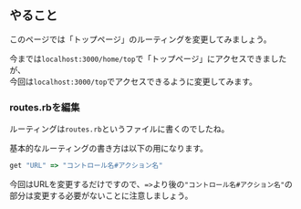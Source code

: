 ## やること
このページでは「トップページ」のルーティングを変更してみましょう。

今までは`localhost:3000/home/top`で「トップページ」にアクセスできましたが、  
今回は`localhost:3000/top`でアクセスできるように変更してみます。

### routes.rbを編集
ルーティングは`routes.rb`というファイルに書くのでしたね。

基本的なルーティングの書き方は以下の用になります。
```rb
get "URL" => "コントロール名#アクション名"
```

今回はURLを変更するだけですので、`=>`より後の`"コントロール名#アクション名"`の部分は変更する必要がないことに注意しましょう。
